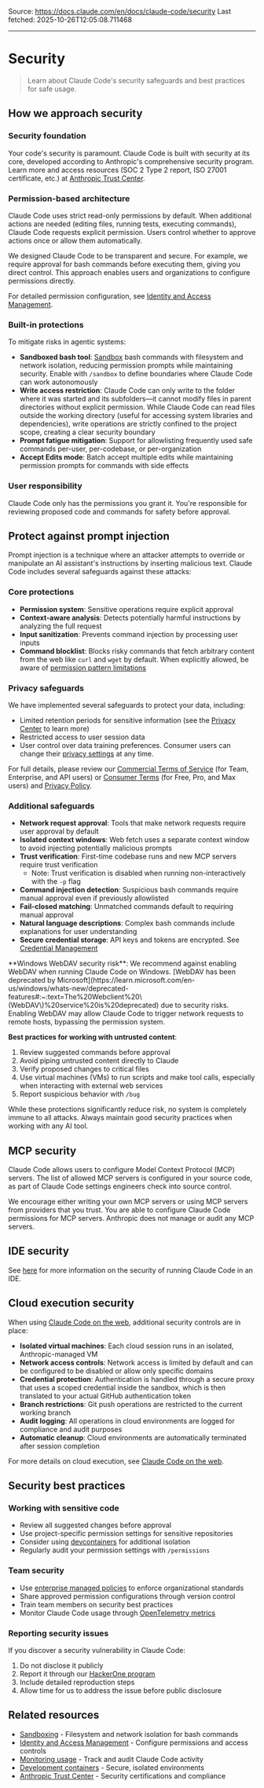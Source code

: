 Source: https://docs.claude.com/en/docs/claude-code/security
Last fetched: 2025-10-26T12:05:08.711468

---

# Security

> Learn about Claude Code's security safeguards and best practices for safe usage.

## How we approach security

### Security foundation

Your code's security is paramount. Claude Code is built with security at its core, developed according to Anthropic's comprehensive security program. Learn more and access resources (SOC 2 Type 2 report, ISO 27001 certificate, etc.) at [Anthropic Trust Center](https://trust.anthropic.com).

### Permission-based architecture

Claude Code uses strict read-only permissions by default. When additional actions are needed (editing files, running tests, executing commands), Claude Code requests explicit permission. Users control whether to approve actions once or allow them automatically.

We designed Claude Code to be transparent and secure. For example, we require approval for bash commands before executing them, giving you direct control. This approach enables users and organizations to configure permissions directly.

For detailed permission configuration, see [Identity and Access Management](/en/docs/claude-code/iam).

### Built-in protections

To mitigate risks in agentic systems:

* **Sandboxed bash tool**: [Sandbox](/en/docs/claude-code/sandboxing) bash commands with filesystem and network isolation, reducing permission prompts while maintaining security. Enable with `/sandbox` to define boundaries where Claude Code can work autonomously
* **Write access restriction**: Claude Code can only write to the folder where it was started and its subfolders—it cannot modify files in parent directories without explicit permission. While Claude Code can read files outside the working directory (useful for accessing system libraries and dependencies), write operations are strictly confined to the project scope, creating a clear security boundary
* **Prompt fatigue mitigation**: Support for allowlisting frequently used safe commands per-user, per-codebase, or per-organization
* **Accept Edits mode**: Batch accept multiple edits while maintaining permission prompts for commands with side effects

### User responsibility

Claude Code only has the permissions you grant it. You're responsible for reviewing proposed code and commands for safety before approval.

## Protect against prompt injection

Prompt injection is a technique where an attacker attempts to override or manipulate an AI assistant's instructions by inserting malicious text. Claude Code includes several safeguards against these attacks:

### Core protections

* **Permission system**: Sensitive operations require explicit approval
* **Context-aware analysis**: Detects potentially harmful instructions by analyzing the full request
* **Input sanitization**: Prevents command injection by processing user inputs
* **Command blocklist**: Blocks risky commands that fetch arbitrary content from the web like `curl` and `wget` by default. When explicitly allowed, be aware of [permission pattern limitations](/en/docs/claude-code/iam#tool-specific-permission-rules)

### Privacy safeguards

We have implemented several safeguards to protect your data, including:

* Limited retention periods for sensitive information (see the [Privacy Center](https://privacy.anthropic.com/en/articles/10023548-how-long-do-you-store-my-data) to learn more)
* Restricted access to user session data
* User control over data training preferences. Consumer users can change their [privacy settings](https://claude.ai/settings/privacy) at any time.

For full details, please review our [Commercial Terms of Service](https://www.anthropic.com/legal/commercial-terms) (for Team, Enterprise, and API users) or [Consumer Terms](https://www.anthropic.com/legal/consumer-terms) (for Free, Pro, and Max users) and [Privacy Policy](https://www.anthropic.com/legal/privacy).

### Additional safeguards

* **Network request approval**: Tools that make network requests require user approval by default
* **Isolated context windows**: Web fetch uses a separate context window to avoid injecting potentially malicious prompts
* **Trust verification**: First-time codebase runs and new MCP servers require trust verification
  * Note: Trust verification is disabled when running non-interactively with the `-p` flag
* **Command injection detection**: Suspicious bash commands require manual approval even if previously allowlisted
* **Fail-closed matching**: Unmatched commands default to requiring manual approval
* **Natural language descriptions**: Complex bash commands include explanations for user understanding
* **Secure credential storage**: API keys and tokens are encrypted. See [Credential Management](/en/docs/claude-code/iam#credential-management)

<Warning>
  **Windows WebDAV security risk**: We recommend against enabling WebDAV when running Claude Code on Windows. [WebDAV has been deprecated by Microsoft](https://learn.microsoft.com/en-us/windows/whats-new/deprecated-features#:~:text=The%20Webclient%20\(WebDAV\)%20service%20is%20deprecated) due to security risks. Enabling WebDAV may allow Claude Code to trigger network requests to remote hosts, bypassing the permission system.
</Warning>

**Best practices for working with untrusted content**:

1. Review suggested commands before approval
2. Avoid piping untrusted content directly to Claude
3. Verify proposed changes to critical files
4. Use virtual machines (VMs) to run scripts and make tool calls, especially when interacting with external web services
5. Report suspicious behavior with `/bug`

<Warning>
  While these protections significantly reduce risk, no system is completely
  immune to all attacks. Always maintain good security practices when working
  with any AI tool.
</Warning>

## MCP security

Claude Code allows users to configure Model Context Protocol (MCP) servers. The list of allowed MCP servers is configured in your source code, as part of Claude Code settings engineers check into source control.

We encourage either writing your own MCP servers or using MCP servers from providers that you trust. You are able to configure Claude Code permissions for MCP servers. Anthropic does not manage or audit any MCP servers.

## IDE security

See [here](/en/docs/claude-code/ide-integrations#security) for more information on the security of running Claude Code in an IDE.

## Cloud execution security

When using [Claude Code on the web](/en/docs/claude-code/claude-code-on-the-web), additional security controls are in place:

* **Isolated virtual machines**: Each cloud session runs in an isolated, Anthropic-managed VM
* **Network access controls**: Network access is limited by default and can be configured to be disabled or allow only specific domains
* **Credential protection**: Authentication is handled through a secure proxy that uses a scoped credential inside the sandbox, which is then translated to your actual GitHub authentication token
* **Branch restrictions**: Git push operations are restricted to the current working branch
* **Audit logging**: All operations in cloud environments are logged for compliance and audit purposes
* **Automatic cleanup**: Cloud environments are automatically terminated after session completion

For more details on cloud execution, see [Claude Code on the web](/en/docs/claude-code/claude-code-on-the-web).

## Security best practices

### Working with sensitive code

* Review all suggested changes before approval
* Use project-specific permission settings for sensitive repositories
* Consider using [devcontainers](/en/docs/claude-code/devcontainer) for additional isolation
* Regularly audit your permission settings with `/permissions`

### Team security

* Use [enterprise managed policies](/en/docs/claude-code/iam#enterprise-managed-policy-settings) to enforce organizational standards
* Share approved permission configurations through version control
* Train team members on security best practices
* Monitor Claude Code usage through [OpenTelemetry metrics](/en/docs/claude-code/monitoring-usage)

### Reporting security issues

If you discover a security vulnerability in Claude Code:

1. Do not disclose it publicly
2. Report it through our [HackerOne program](https://hackerone.com/anthropic-vdp/reports/new?type=team\&report_type=vulnerability)
3. Include detailed reproduction steps
4. Allow time for us to address the issue before public disclosure

## Related resources

* [Sandboxing](/en/docs/claude-code/sandboxing) - Filesystem and network isolation for bash commands
* [Identity and Access Management](/en/docs/claude-code/iam) - Configure permissions and access controls
* [Monitoring usage](/en/docs/claude-code/monitoring-usage) - Track and audit Claude Code activity
* [Development containers](/en/docs/claude-code/devcontainer) - Secure, isolated environments
* [Anthropic Trust Center](https://trust.anthropic.com) - Security certifications and compliance